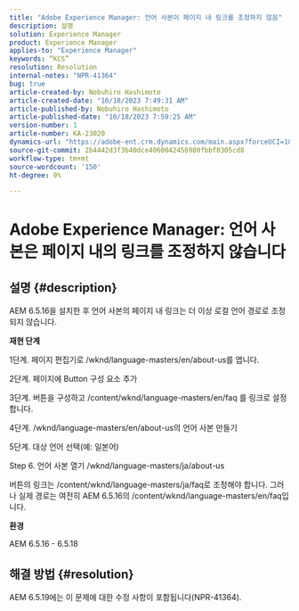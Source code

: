 ```yaml
---
title: "Adobe Experience Manager: 언어 사본이 페이지 내 링크를 조정하지 않음"
description: 설명
solution: Experience Manager
product: Experience Manager
applies-to: "Experience Manager"
keywords: “KCS”
resolution: Resolution
internal-notes: "NPR-41364"
bug: true
article-created-by: Nobuhiro Hashimoto
article-created-date: "10/18/2023 7:49:31 AM"
article-published-by: Nobuhiro Hashimoto
article-published-date: "10/18/2023 7:59:25 AM"
version-number: 1
article-number: KA-23020
dynamics-url: "https://adobe-ent.crm.dynamics.com/main.aspx?forceUCI=1&pagetype=entityrecord&etn=knowledgearticle&id=c1f8c0de-8a6d-ee11-8df0-6045bd006c82"
source-git-commit: 2b4442d3f3b40dce4060042456980fbbf0305cd8
workflow-type: tm+mt
source-wordcount: '150'
ht-degree: 9%

---
```


# Adobe Experience Manager: 언어 사본은 페이지 내의 링크를 조정하지 않습니다

## 설명 {#description}


AEM 6.5.16을 설치한 후 언어 사본의 페이지 내 링크는 더 이상 로컬 언어 경로로 조정되지 않습니다.

<b>재현 단계</b>

1단계. 페이지 편집기로 /wknd/language-masters/en/about-us를 엽니다.

2단계. 페이지에 Button 구성 요소 추가

3단계. 버튼을 구성하고 /content/wknd/language-masters/en/faq 를 링크로 설정합니다.

4단계. /wknd/language-masters/en/about-us의 언어 사본 만들기

5단계. 대상 언어 선택(예: 일본어)

Step 6. 언어 사본 열기 /wknd/language-masters/ja/about-us

버튼의 링크는 /content/wknd/language-masters/ja/faq로 조정해야 합니다. 그러나 실제 경로는 여전히 AEM 6.5.16의 /content/wknd/language-masters/en/faq입니다.



<b>환경</b>

AEM 6.5.16 - 6.5.18


## 해결 방법 {#resolution}


AEM 6.5.19에는 이 문제에 대한 수정 사항이 포함됩니다(NPR-41364).
